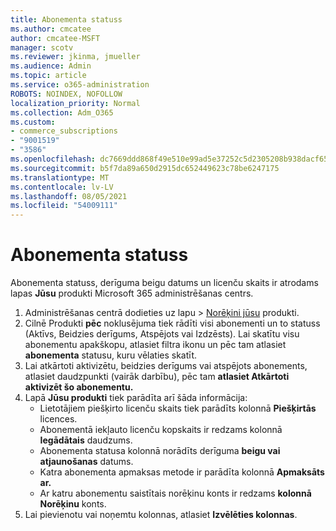 ```yaml
---
title: Abonementa statuss
ms.author: cmcatee
author: cmcatee-MSFT
manager: scotv
ms.reviewer: jkinma, jmueller
ms.audience: Admin
ms.topic: article
ms.service: o365-administration
ROBOTS: NOINDEX, NOFOLLOW
localization_priority: Normal
ms.collection: Adm_O365
ms.custom:
- commerce_subscriptions
- "9001519"
- "3586"
ms.openlocfilehash: dc7669ddd868f49e510e99ad5e37252c5d2305208b938dacf65fd92a1d9fb137
ms.sourcegitcommit: b5f7da89a650d2915dc652449623c78be6247175
ms.translationtype: MT
ms.contentlocale: lv-LV
ms.lasthandoff: 08/05/2021
ms.locfileid: "54009111"
---
```

# <a name="subscription-status"></a>Abonementa statuss

Abonementa statuss, derīguma beigu datums un licenču skaits ir atrodams lapas **Jūsu** produkti Microsoft 365 administrēšanas centrs.

1. Administrēšanas centrā dodieties uz lapu  >  [Norēķini jūsu](https://go.microsoft.com/fwlink/p/?linkid=842054) produkti.
2. Cilnē Produkti **pēc** noklusējuma tiek rādīti visi abonementi un to statuss (Aktīvs, Beidzies derīgums, Atspējots vai Izdzēsts). Lai skatītu visu abonementu apakškopu, atlasiet filtra ikonu un pēc tam atlasiet **abonementa** statusu, kuru vēlaties skatīt.
3. Lai atkārtoti aktivizētu, beidzies derīgums vai atspējots abonements, atlasiet daudzpunkti (vairāk darbību), pēc tam **atlasiet Atkārtoti aktivizēt šo abonementu.**
4. Lapā **Jūsu produkti** tiek parādīta arī šāda informācija:
    - Lietotājiem piešķirto licenču skaits tiek parādīts kolonnā **Piešķirtās** licences.
    - Abonementā iekļauto licenču kopskaits ir redzams kolonnā **Iegādātais** daudzums.
    - Abonementa statusa kolonnā norādīts derīguma **beigu vai atjaunošanas** datums.
    - Katra abonementa apmaksas metode ir parādīta kolonnā **Apmaksāts ar.**
    - Ar katru abonementu saistītais norēķinu konts ir redzams **kolonnā Norēķinu** konts.
5. Lai pievienotu vai noņemtu kolonnas, atlasiet **Izvēlēties kolonnas**.